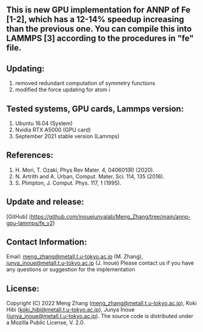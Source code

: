 ## This is new GPU implementation for ANNP of Fe [1-2], which has a 12-14% speedup increasing than the previous one. You can compile this into LAMMPS [3] according to the procedures in "fe" file.

## Updating:
1) removed redundant computation of symmetry functions 
2) modified the force updating for atom i

## Tested systems, GPU cards, Lammps version:
1) Ubuntu 16.04 (System)
2) Nvidia RTX A5000 (GPU card)
3) September 2021 stable version (Lammps)

## References:
1) H. Mori, T. Ozaki, Phys Rev Mater. 4, 040601(R) (2020).
2) N. Artrith and A. Urban, Comput. Mater. Sci. 114, 135 (2016).
3) S. Plimpton, J. Comput. Phys. 117, 1 (1995).

## Update and release:
[GitHub] (https://github.com/inouejunyalab/Meng_Zhang/tree/main/annp-gpu-lammps/fe_v2)

## Contact Information:
Email: meng_zhang@metall.t.u-tokyo.ac.jp (M. Zhang), junya_inoue@metall.t.u-tokyo.ac.jp (J. Inoue)
Please contact us if you have any questions or suggestion for the implementation

## License:
Copyright (C) 2022 Meng Zhang (meng_zhang@metall.t.u-tokyo.ac.jp), Koki Hibi (koki_hibi@metall.t.u-tokyo.ac.jp), Junya Inoue (junya_inoue@metall.t.u-tokyo.ac.jp).
The source code is distributed under a Mozilla Public License, V. 2.0.
